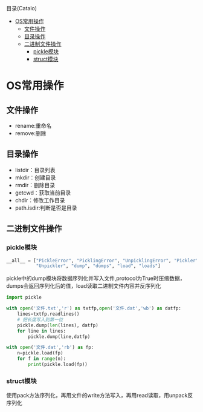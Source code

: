 <!--961032830987546d0e6d54829fc886f6-->

目录(Catalo)

* [OS常用操作](#OS常用操作)
  * [文件操作](#文件操作)
  * [目录操作](#目录操作)
  * [二进制文件操作](#二进制文件操作)
    * [pickle模块](#pickle模块)
    * [struct模块](#struct模块)

<!--a46263f7a69f33f39fc26f907cdb773a-->
# OS常用操作

## 文件操作

* rename:重命名
* remove:删除

## 目录操作

* listdir：目录列表
* mkdir：创建目录
* rmdir：删除目录
* getcwd：获取当前目录
* chdir：修改工作目录
* path.isdir:判断是否是目录

## 二进制文件操作

### pickle模块

```python
__all__ = ["PickleError", "PicklingError", "UnpicklingError", "Pickler",
           "Unpickler", "dump", "dumps", "load", "loads"]
```

pickle中的dump模块将数据序列化并写入文件,protocol为True时压缩数据，dumps会返回序列化后的值，load读取二进制文件内容并反序列化

```python
import pickle

with open('文件.txt','r') as txtfp,open('文件.dat','wb') as datfp:
    lines=txtfp.readlines()
    # 把长度写入到第一位
    pickle.dump(len(lines), datfp)
    for line in lines:
        pickle.dump(line,datfp)

with open('文件.dat','rb') as fp:
    n=pickle.load(fp)
    for f in range(n):
        print(pickle.load(fp))
```

### struct模块

使用pack方法序列化，再用文件的write方法写入，再用read读取，用unpack反序列化

